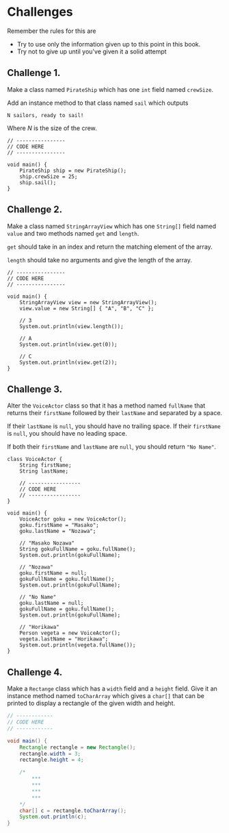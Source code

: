 # Challenges

Remember the rules for this are

- Try to use only the information given up to this point in this book.
- Try not to give up until you've given it a solid attempt

## Challenge 1.

Make a class named `PirateShip` which has one `int` field
named `crewSize`.

Add an instance method to that class named `sail` which outputs

```
N sailors, ready to sail!
```

Where *N* is the size of the crew.

```java,editable
// ----------------
// CODE HERE
// ----------------

void main() {
    PirateShip ship = new PirateShip();
    ship.crewSize = 25;
    ship.sail();
}
```

## Challenge 2.

Make a class named `StringArrayView` which has
one `String[]` field named `value`
 and two methods named `get` and `length`.

`get` should take in an index and return the matching element
of the array.

`length` should take no arguments and give the length of the array.

```java,editable
// ----------------
// CODE HERE
// ----------------

void main() {
    StringArrayView view = new StringArrayView();
    view.value = new String[] { "A", "B", "C" };

    // 3
    System.out.println(view.length());

    // A
    System.out.println(view.get(0));

    // C
    System.out.println(view.get(2));
}
```

## Challenge 3.

Alter the `VoiceActor` class so that it has a method named `fullName`
that returns their `firstName` followed by their `lastName` and separated
by a space.

If their `lastName` is `null`, you should have no trailing space.
If their `firstName` is `null`, you should have no leading space.

If both their `firstName` and `lastName` are `null`, you should
return `"No Name"`.

```java,editable
class VoiceActor {
    String firstName;
    String lastName;

    // -----------------
    // CODE HERE
    // -----------------
}

void main() {
    VoiceActor goku = new VoiceActor();
    goku.firstName = "Masako";
    goku.lastName = "Nozawa";

    // "Masako Nozawa"
    String gokuFullName = goku.fullName();
    System.out.println(gokuFullName);

    // "Nozawa"
    goku.firstName = null;
    gokuFullName = goku.fullName();
    System.out.println(gokuFullName);

    // "No Name"
    goku.lastName = null;
    gokuFullName = goku.fullName();
    System.out.println(gokuFullName);

    // "Horikawa"
    Person vegeta = new VoiceActor();
    vegeta.lastName = "Horikawa";
    System.out.println(vegeta.fullName());
}
```

## Challenge 4.

Make a `Rectange` class which has a `width` field and a `height`
field. Give it an instance method named `toCharArray` which gives
a `char[]` that can be printed to display a rectangle of the given
width and height.

```java
// ------------
// CODE HERE
// ------------

void main() {
    Rectangle rectangle = new Rectangle();
    rectangle.width = 3;
    rectangle.height = 4;

    /*
        ***
        ***
        ***
        ***
    */
    char[] c = rectangle.toCharArray();
    System.out.println(c);
}
```
